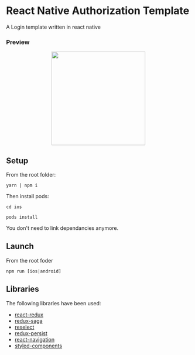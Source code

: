 # React Native Authorization Template

A Login template written in react native

### Preview
<p align="center">
<img src="https://github.com/tommaso-sebastianelli/react-native-authentication-template/blob/master/screenshots/demo.gif" width="256">
</p>

## Setup

From the root folder:

    yarn | npm i

Then install pods:

    cd ios

    pods install

You don't need to link dependancies anymore.

## Launch

From the root foder

    npm run [ios|android]


## Libraries

The following libraries have been used: 

* [react-redux](https://github.com/reduxjs/react-redux)
* [redux-saga](https://github.com/redux-saga/redux-saga)
* [reselect](https://github.com/reduxjs/reselect)
* [redux-persist](https://github.com/rt2zz/redux-persist)
* [react-navigation](https://github.com/react-navigation/react-navigation)
* [styled-components](https://github.com/styled-components/styled-components)

